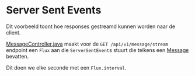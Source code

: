 # Server Sent Events

Dit voorbeeld toont hoe responses gestreamd kunnen worden naar de client.

[MessageController.java](src/main/java/be/ucll/backend2/messaging/sse/MessageController.java)
maakt voor de `GET /api/v1/message/stream` endpoint een `Flux` aan die
`ServerSentEvent`s stuurt die telkens een
[Message](src/main/java/be/ucll/backend2/messaging/sse/Message.java)
bevatten.

Dit doen we elke seconde met een `Flux.interval`.